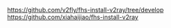
https://github.com/v2fly/fhs-install-v2ray/tree/develop
https://github.com/xiahaijiao/fhs-install-v2ray